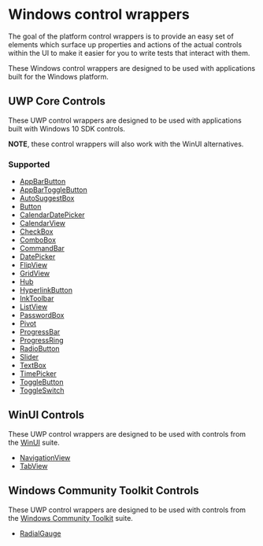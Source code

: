 # Windows control wrappers

The goal of the platform control wrappers is to provide an easy set of elements which surface up properties and actions of the actual controls within the UI to make it easier for you to write tests that interact with them. 

These Windows control wrappers are designed to be used with applications built for the Windows platform.

## UWP Core Controls

These UWP control wrappers are designed to be used with applications built with Windows 10 SDK controls. 

**NOTE**, these control wrappers will also work with the WinUI alternatives. 

### Supported

- [AppBarButton](../../src/Legerity/Windows/Elements/Core/AppBarButton.cs)
- [AppBarToggleButton](../../src/Legerity/Windows/Elements/Core/AppBarToggleButton.cs)
- [AutoSuggestBox](../../src/Legerity/Windows/Elements/Core/AutoSuggestBox.cs)
- [Button](../../src/Legerity/Windows/Elements/Core/Button.cs)
- [CalendarDatePicker](../../src/Legerity/Windows/Elements/Core/CalendarDatePicker.cs)
- [CalendarView](../../src/Legerity/Windows/Elements/Core/CalendarView.cs)
- [CheckBox](../../src/Legerity/Windows/Elements/Core/CheckBox.cs)
- [ComboBox](../../src/Legerity/Windows/Elements/Core/ComboBox.cs)
- [CommandBar](../../src/Legerity/Windows/Elements/Core/CommandBar.cs)
- [DatePicker](../../src/Legerity/Windows/Elements/Core/DatePicker.cs)
- [FlipView](../../src/Legerity/Windows/Elements/Core/FlipView.cs)
- [GridView](../../src/Legerity/Windows/Elements/Core/GridView.cs)
- [Hub](../../src/Legerity/Windows/Elements/Core/Hub.cs)
- [HyperlinkButton](../../src/Legerity/Windows/Elements/Core/HyperlinkButton.cs)
- [InkToolbar](../../src/Legerity/Windows/Elements/Core/InkToolbar.cs)
- [ListView](../../src/Legerity/Windows/Elements/Core/ListView.cs)
- [PasswordBox](../../src/Legerity/Windows/Elements/Core/PasswordBox.cs)
- [Pivot](../../src/Legerity/Windows/Elements/Core/Pivot.cs)
- [ProgressBar](../../src/Legerity/Windows/Elements/Core/ProgressBar.cs)
- [ProgressRing](../../src/Legerity/Windows/Elements/Core/ProgressRing.cs)
- [RadioButton](../../src/Legerity/Windows/Elements/Core/RadioButton.cs)
- [Slider](../../src/Legerity/Windows/Elements/Core/Slider.cs)
- [TextBox](../../src/Legerity/Windows/Elements/Core/TextBox.cs)
- [TimePicker](../../src/Legerity/Windows/Elements/Core/TimePicker.cs)
- [ToggleButton](../../src/Legerity/Windows/Elements/Core/ToggleButton.cs)
- [ToggleSwitch](../../src/Legerity/Windows/Elements/Core/ToggleSwitch.cs)

## WinUI Controls

These UWP control wrappers are designed to be used with controls from the [WinUI](https://github.com/microsoft/microsoft-ui-xaml) suite.

- [NavigationView](../../src/Legerity.WinUI/NavigationView.cs)
- [TabView](../../src/Legerity.WinUI/TabView.cs)

## Windows Community Toolkit Controls

These UWP control wrappers are designed to be used with controls from the [Windows Community Toolkit](https://github.com/windows-toolkit/WindowsCommunityToolkit) suite.

- [RadialGauge](../../src/Legerity.WCT/RadialGauge.cs)
